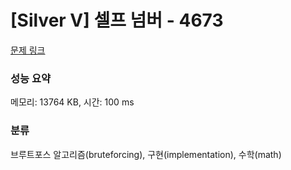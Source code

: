 # [Silver V] 셀프 넘버 - 4673 

[문제 링크](https://www.acmicpc.net/problem/4673) 

### 성능 요약

메모리: 13764 KB, 시간: 100 ms

### 분류

브루트포스 알고리즘(bruteforcing), 구현(implementation), 수학(math)

